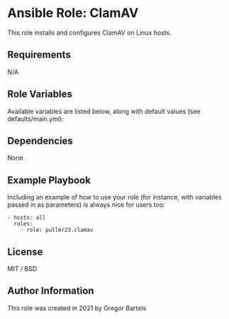 Ansible Role: ClamAV
=========

This role installs and configures ClamAV on Linux hosts.

Requirements
------------

N/A

Role Variables
--------------

Available variables are listed below, along with default values (see defaults/main.yml):

Dependencies
------------

None.

Example Playbook
----------------

Including an example of how to use your role (for instance, with variables passed in as parameters) is always nice for users too:

    - hosts: all
      roles:
        - role: puller23.clamav

License
-------

MIT / BSD

Author Information
------------------

This role was created in 2021 by Gregor Bartels
